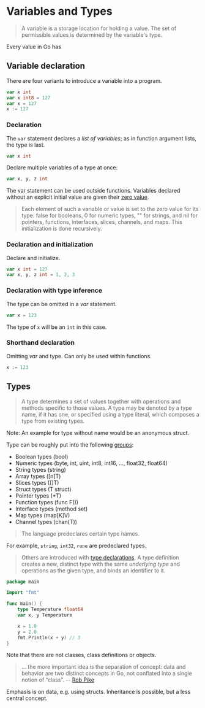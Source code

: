 # Variables and Types

> A variable is a storage location for holding a value. The set of permissible
> values is determined by the variable's type.

Every value in Go has

## Variable declaration

There are four variants to introduce a variable into a program.

```go
var x int
var x int8 = 127
var x = 127
x := 127
```

### Declaration

The `var` statement declares a *list of variables*; as in function argument lists, the type is last.

```go
var x int
```

Declare multiple variables of a type at once:

```go
var x, y, z int
```

The var statement can be used outside functions. Variables declared without an
explicit initial value are given their [zero value](https://golang.org/ref/spec#The_zero_value).

> Each element of such a variable or value is set to the zero value for its
> type: false for booleans, 0 for numeric types, "" for strings, and nil for
> pointers, functions, interfaces, slices, channels, and maps. This
> initialization is done recursively.

### Declaration and initialization

Declare and initialize.

```go
var x int = 127
var x, y, z int = 1, 2, 3
```

### Declaration with type inference

The type can be omitted in a *var* statement.

```go
var x = 123
```

The type of `x` will be an `int` in this case.

### Shorthand declaration

Omitting *var* and type. Can only be used within functions.

```go
x := 123
```

## Types

> A type determines a set of values together with operations and methods
> specific to those values. A type may be denoted by a type name, if it has
> one, or specified using a type literal, which composes a type from existing
> types.

Note: An example for type without name would be an anonymous struct.

Type can be roughly put into the following [groups](https://golang.org/ref/spec#Types):

* Boolean types (bool)
* Numeric types (byte, int, uint, int8, int16, ..., float32, float64)
* String types (string)
* Array types ([n]T)
* Slices types ([]T)
* Struct types (T struct)
* Pointer types (*T)
* Function types (func F())
* Interface types (method set)
* Map types (map[K]V)
* Channel types (chan(T))

> The language predeclares certain type names.

For example, `string`, `int32`, `rune` are predeclared types.

> Others are introduced with [type declarations](https://golang.org/ref/spec#Type_definitions).
> A type definition creates a new, distinct type with the same *underlying
> type* and operations as the given type, and binds an identifier to it.

```go
package main

import "fmt"

func main() {
    type Temperature float64
    var x, y Temperature

    x = 1.0
    y = 2.0
    fmt.Println(x + y) // 3
}
```

Note that there are not classes, class definitions or objects.

> … the more important idea is the separation of concept: data and behavior are
> two distinct concepts in Go, not conflated into a single notion of “class”.
> -- [Rob Pike](https://twitter.com/rob_pike/status/942528032887029760)

Emphasis is on data, e.g. using structs. Inheritance is possible, but a less
central concept.

